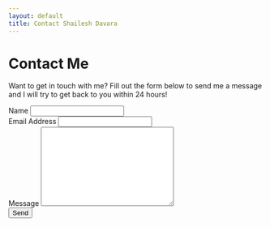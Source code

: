```yaml
---
layout: default
title: Contact Shailesh Davara
---
```


<div id="contact">
  <h1 class="pageTitle">Contact Me</h1>
  <div class="contactContent">
    <p>Want to get in touch with me? Fill out the form below to send me a message and I will try to get back to you within 24 hours!</p>
  </div>
  <form action="http://formspree.io/sdavara@gmail.com" method="POST">
    <label for="name">Name</label>
    <input type="text" id="name" name="name" class="full-width"><br>
    <label for="email">Email Address</label>
    <input type="email" id="email" name="_replyto" class="full-width"><br>
    <label for="message">Message</label>
    <textarea name="message" id="message" cols="30" rows="10" class="full-width"></textarea><br>
    <input type="submit" value="Send" class="button">
  </form>
</div>
